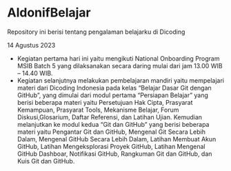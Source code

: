 # AldonifBelajar
Repository ini berisi tentang pengalaman belajarku di Dicoding

14 Agustus 2023
* Kegiatan pertama hari ini yaitu mengikuti National Onboarding Program MSIB Batch 5 yang dilaksanakan secara daring mulai dari jam 13.00 WIB – 14.40 WIB. 
* Kegiatan selanjutnya melakukan pembelajaran mandiri yaitu mempelajari materi dari Dicoding Indonesia pada kelas “Belajar Dasar Git dengan GitHub”, yang dimulai dari modul pertama “Persiapan Belajar” yang berisi beberapa materi yaitu Persetujuan Hak Cipta, Prasyarat Kemampuan, Prasyarat Tools, Mekanisme Belajar, Forum Diskusi,Glosarium, Daftar Referensi, dan Latihan Ujian. Kemudian melanjutkan ke modul kedua  “Git dan GitHub” yang berisi beberapa materi yaitu Pengantar Git dan GitHub, Mengenal Git Secara Lebih Dalam, Mengenal GitHub Secara Lebih Dalam, Latihan Membuat Akun GitHub, Latihan Mengeksplorasi Proyek GitHub, Latihan Mengenal GitHub Dashboar, Notifikasi GitHub, Rangkuman Git dan GitHub, dan Kuis Git dan GitHub.
